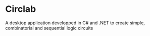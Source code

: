 # Circlab

A desktop application developped in C# and .NET to create simple, combinatorial and sequential logic circuits


